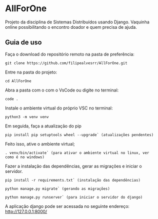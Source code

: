 # AllForOne
Projeto da disciplina de Sistemas Distribuídos usando Django. Vaquinha online possibilitando o encontro doador e quem precisa de ajuda.

## Guia de uso
Faça o download do repositório remoto na pasta de preferência:
```
git clone https://github.com/filipealvesrr/AllForOne.git
```

Entre na pasta do projeto:
  ```
  cd AllForOne
  ```

Abra a pasta com o com o VsCode ou digite no terminal:
  ```
  code .
  ```

Instale o ambiente virtual do próprio VSC no terminal:
  ```
  python3 -m venv venv
  ```

Em seguida, faça a atualização do pip
  ```
  pip install pip setuptools wheel --upgrade` (atualizações pendentes)
  ```
  

Feito isso, ative o ambiente virtual;
  ```
  . venv/bin/activate` (para ativar o ambiente virtual no linux, ver como é no windows)
  ```

Fazer a instalação das dependências, gerar as migrações e iniciar o servidor.
  ```
  pip install -r requirements.txt` (instalação das dependências)
  ```
  
  ```
  python manage.py migrate` (gerando as migrações)
  ```

  ```
  python manage.py runserver` (para iniciar o servidor do django)
  ```

A aplicação django pode ser acessada no seguinte endereço: http://127.0.0.1:8000/
